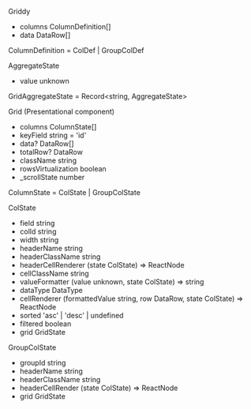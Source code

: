 Griddy
- columns ColumnDefinition[]
- data DataRow[]

ColumnDefinition = ColDef | GroupColDef


AggregateState
- value unknown

GridAggregateState = Record<string, AggregateState>

Grid (Presentational component)
- columns ColumnState[]
- keyField string = 'id'
- data? DataRow[]
- totalRow? DataRow
- className string
- rowsVirtualization boolean
- _scrollState number

ColumnState = ColState | GroupColState

ColState
- field string
- colId string
- width string
- headerName string
- headerClassName string
- headerCellRenderer (state ColState) => ReactNode
- cellClassName string
- valueFormatter (value unknown, state ColState) => string
- dataType DataType
- cellRenderer (formattedValue string, row DataRow, state ColState) => ReactNode
- sorted 'asc' | 'desc' | undefined
- filtered boolean
- grid GridState

GroupColState
- groupId string
- headerName string
- headerClassName string
- headerCellRender (state ColState) => ReactNode
- grid GridState
